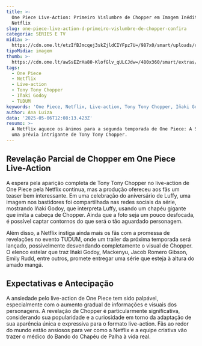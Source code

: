 ```yaml
---
title: >-
  One Piece Live-Action: Primeiro Vislumbre de Chopper em Imagem Inédita da
  Netflix
slug: one-piece-live-action-d-primeiro-vislumbre-de-chopper-confira
categoria: SÉRIES E TV
midia: >-
  https://cdn.ome.lt/etzIfBJmcqej3skZjldCIYFpz7U=/987x0/smart/uploads/conteudo/fotos/Design_sem_nome_-_2025-05-05T203543.808.png
tipoMidia: imagem
thumb: >-
  https://cdn.ome.lt/awSsEZrXa80-KlofGlv_qULCJdw=/480x360/smart/extras/conteudos/Design_sem_nome_-_2025-05-05T203543.808.png
tags:
  - One Piece
  - Netflix
  - Live-action
  - Tony Tony Chopper
  - Iñaki Godoy
  - TUDUM
keywords: 'One Piece, Netflix, Live-action, Tony Tony Chopper, Iñaki Godoy, TUDUM'
author: Ana Luiza
data: '2025-05-06T12:08:13.423Z'
resumo: >-
  A Netflix aquece os ânimos para a segunda temporada de One Piece: A Série, com
  uma prévia intrigante de Tony Tony Chopper.
---
```


## Revelação Parcial de Chopper em One Piece Live-Action

<blockquote class="twitter-tweet"><a href="https://twitter.com/user/status/1919406733509751067"></a></blockquote>

A espera pela aparição completa de Tony Tony Chopper no live-action de One Piece pela Netflix continua, mas a produção ofereceu aos fãs um teaser bem interessante. Em uma celebração do aniversário de Luffy, uma imagem nos bastidores foi compartilhada nas redes sociais da série, mostrando Iñaki Godoy, que interpreta Luffy, usando um chapéu gigante que imita a cabeça de Chopper. Ainda que a foto seja um pouco desfocada, é possível captar contornos do que será o tão aguardado personagem.

Além disso, a Netflix instiga ainda mais os fãs com a promessa de revelações no evento TUDUM, onde um trailer da próxima temporada será lançado, possivelmente desvendando completamente o visual de Chopper. O elenco estelar que traz Iñaki Godoy, Mackenyu, Jacob Romero Gibson, Emily Rudd, entre outros, promete entregar uma série que esteja à altura do amado mangá.

## Expectativas e Antecipação

A ansiedade pelo live-action de One Piece tem sido palpável, especialmente com o aumento gradual de informações e visuais dos personagens. A revelação de Chopper é particularmente significativa, considerando sua popularidade e a curiosidade em torno da adaptação de sua aparência única e expressiva para o formato live-action. Fãs ao redor do mundo estão ansiosos para ver como a Netflix e a equipe criativa vão trazer o médico do Bando do Chapéu de Palha à vida real.
